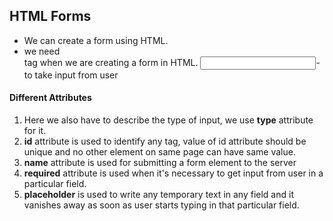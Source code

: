 ## HTML Forms 
- We can create a form using HTML.
- we need <form> tag when we are creating a form in HTML.
<input>- to take input from user
#### Different Attributes
1. Here we also have to describe the type of input, we use **type** attribute for it.
2. **id** attribute is used to identify any tag, value of id attribute should be unique and no other element on same page can have same value.
3. **name** attribute is used for submitting a form element to the server
4. **required** attribute is used when it's necessary to get input from user in a particular field.
5. **placeholder** is used to write any temporary text in any field and it vanishes away as soon as user starts typing in that particular field.
